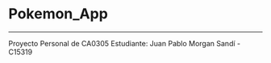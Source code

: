 # Pokemon_App
-------------------------------------
Proyecto Personal de CA0305
Estudiante: Juan Pablo Morgan Sandí - C15319
